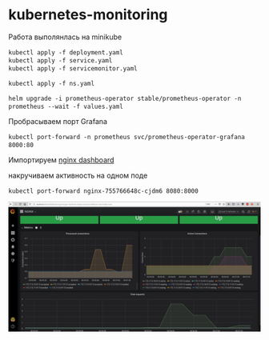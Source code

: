 # kubernetes-monitoring

Работа выполянлась на minikube

```shell
kubectl apply -f deployment.yaml
kubectl apply -f service.yaml
kubectl apply -f servicemonitor.yaml
```

```shell
kubectl apply -f ns.yaml
```

```shell
helm upgrade -i prometheus-operator stable/prometheus-operator -n prometheus --wait -f values.yaml
```

Пробрасываем порт Grafana

```shell
kubectl port-forward -n prometheus svc/prometheus-operator-grafana 8000:80
```

Импортируем [nginx dashboard](https://github.com/nginxinc/nginx-prometheus-exporter/blob/master/grafana/dashboard.json)

накручиваем активность на одном поде

```shell
kubectl port-forward nginx-755766648c-cjdm6 8080:8000
```

![grafana](grafana.png "Grafana metrics")
